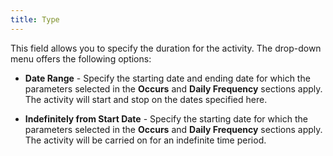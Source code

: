 ```yaml
---
title: Type
---
```



This field allows you to specify the duration for the activity. The  drop-down menu offers the following options:

- **Date 
 Range** - Specify the starting date and ending date for which the  parameters selected in the **Occurs**  and **Daily Frequency** sections apply.  The activity will start and stop on the dates specified here.


- **Indefinitely 
 from Start Date** - Specify the starting date for which the parameters  selected in the **Occurs** and **Daily Frequency** sections apply. The  activity will be carried on for an indefinite time period.

